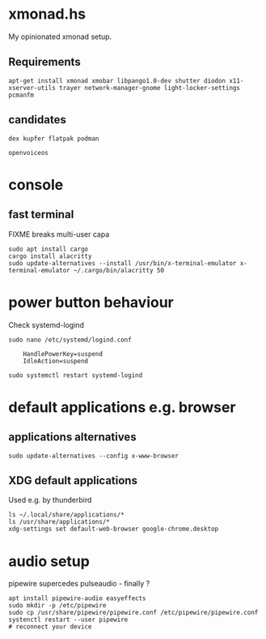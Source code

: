 
# xmonad.hs

My opinionated xmonad setup.

## Requirements

    apt-get install xmonad xmobar libpango1.0-dev shutter diodon x11-xserver-utils trayer network-manager-gnome light-locker-settings pcmanfm

## candidates

    dex kupfer flatpak podman

    openvoiceos

# console

## fast terminal
FIXME breaks multi-user capa

    sudo apt install cargo
    cargo install alacritty
    sudo update-alternatives --install /usr/bin/x-terminal-emulator x-terminal-emulator ~/.cargo/bin/alacritty 50

# power button behaviour

Check systemd-logind

    sudo nano /etc/systemd/logind.conf

        HandlePowerKey=suspend
        IdleAction=suspend

    sudo systemctl restart systemd-logind

# default applications e.g. browser

## applications alternatives

    sudo update-alternatives --config x-www-browser

## XDG default applications
Used e.g. by thunderbird

    ls ~/.local/share/applications/*
    ls /usr/share/applications/*
    xdg-settings set default-web-browser google-chrome.desktop

# audio setup
pipewire supercedes pulseaudio - finally ?

    apt install pipewire-audio easyeffects
    sudo mkdir -p /etc/pipewire
    sudo cp /usr/share/pipewire/pipewire.conf /etc/pipewire/pipewire.conf
    systenctl restart --user pipewire
    # reconnect your device